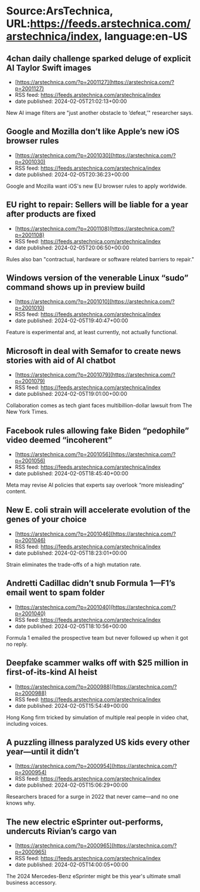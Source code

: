 # Source:ArsTechnica, URL:https://feeds.arstechnica.com/arstechnica/index, language:en-US

## 4chan daily challenge sparked deluge of explicit AI Taylor Swift images
 - [https://arstechnica.com/?p=2001127](https://arstechnica.com/?p=2001127)
 - RSS feed: https://feeds.arstechnica.com/arstechnica/index
 - date published: 2024-02-05T21:02:13+00:00

New AI image filters are "just another obstacle to ‘defeat,’" researcher says.

## Google and Mozilla don’t like Apple’s new iOS browser rules
 - [https://arstechnica.com/?p=2001030](https://arstechnica.com/?p=2001030)
 - RSS feed: https://feeds.arstechnica.com/arstechnica/index
 - date published: 2024-02-05T20:36:23+00:00

Google and Mozilla want iOS's new EU browser rules to apply worldwide.

## EU right to repair: Sellers will be liable for a year after products are fixed
 - [https://arstechnica.com/?p=2001108](https://arstechnica.com/?p=2001108)
 - RSS feed: https://feeds.arstechnica.com/arstechnica/index
 - date published: 2024-02-05T20:06:50+00:00

Rules also ban "contractual, hardware or software related barriers to repair."

## Windows version of the venerable Linux “sudo” command shows up in preview build
 - [https://arstechnica.com/?p=2001010](https://arstechnica.com/?p=2001010)
 - RSS feed: https://feeds.arstechnica.com/arstechnica/index
 - date published: 2024-02-05T19:40:47+00:00

Feature is experimental and, at least currently, not actually functional.

## Microsoft in deal with Semafor to create news stories with aid of AI chatbot
 - [https://arstechnica.com/?p=2001079](https://arstechnica.com/?p=2001079)
 - RSS feed: https://feeds.arstechnica.com/arstechnica/index
 - date published: 2024-02-05T19:01:00+00:00

Collaboration comes as tech giant faces multibillion-dollar lawsuit from The New York Times.

## Facebook rules allowing fake Biden “pedophile” video deemed “incoherent”
 - [https://arstechnica.com/?p=2001056](https://arstechnica.com/?p=2001056)
 - RSS feed: https://feeds.arstechnica.com/arstechnica/index
 - date published: 2024-02-05T18:45:40+00:00

Meta may revise AI policies that experts say overlook “more misleading” content.

## New E. coli strain will accelerate evolution of the genes of your choice
 - [https://arstechnica.com/?p=2001046](https://arstechnica.com/?p=2001046)
 - RSS feed: https://feeds.arstechnica.com/arstechnica/index
 - date published: 2024-02-05T18:23:01+00:00

Strain eliminates the trade-offs of a high mutation rate.

## Andretti Cadillac didn’t snub Formula 1—F1’s email went to spam folder
 - [https://arstechnica.com/?p=2001040](https://arstechnica.com/?p=2001040)
 - RSS feed: https://feeds.arstechnica.com/arstechnica/index
 - date published: 2024-02-05T18:10:56+00:00

Formula 1 emailed the prospective team but never followed up when it got no reply.

## Deepfake scammer walks off with $25 million in first-of-its-kind AI heist
 - [https://arstechnica.com/?p=2000988](https://arstechnica.com/?p=2000988)
 - RSS feed: https://feeds.arstechnica.com/arstechnica/index
 - date published: 2024-02-05T15:54:49+00:00

Hong Kong firm tricked by simulation of multiple real people in video chat, including voices.

## A puzzling illness paralyzed US kids every other year—until it didn’t
 - [https://arstechnica.com/?p=2000954](https://arstechnica.com/?p=2000954)
 - RSS feed: https://feeds.arstechnica.com/arstechnica/index
 - date published: 2024-02-05T15:06:29+00:00

Researchers braced for a surge in 2022 that never came—and no one knows why.

## The new electric eSprinter out-performs, undercuts Rivian’s cargo van
 - [https://arstechnica.com/?p=2000965](https://arstechnica.com/?p=2000965)
 - RSS feed: https://feeds.arstechnica.com/arstechnica/index
 - date published: 2024-02-05T14:00:05+00:00

The 2024 Mercedes-Benz eSprinter might be this year's ultimate small business accessory.


